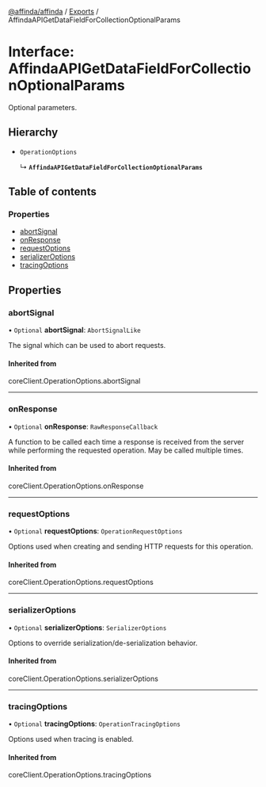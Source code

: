 [@affinda/affinda](../README.md) / [Exports](../modules.md) / AffindaAPIGetDataFieldForCollectionOptionalParams

# Interface: AffindaAPIGetDataFieldForCollectionOptionalParams

Optional parameters.

## Hierarchy

- `OperationOptions`

  ↳ **`AffindaAPIGetDataFieldForCollectionOptionalParams`**

## Table of contents

### Properties

- [abortSignal](AffindaAPIGetDataFieldForCollectionOptionalParams.md#abortsignal)
- [onResponse](AffindaAPIGetDataFieldForCollectionOptionalParams.md#onresponse)
- [requestOptions](AffindaAPIGetDataFieldForCollectionOptionalParams.md#requestoptions)
- [serializerOptions](AffindaAPIGetDataFieldForCollectionOptionalParams.md#serializeroptions)
- [tracingOptions](AffindaAPIGetDataFieldForCollectionOptionalParams.md#tracingoptions)

## Properties

### abortSignal

• `Optional` **abortSignal**: `AbortSignalLike`

The signal which can be used to abort requests.

#### Inherited from

coreClient.OperationOptions.abortSignal

___

### onResponse

• `Optional` **onResponse**: `RawResponseCallback`

A function to be called each time a response is received from the server
while performing the requested operation.
May be called multiple times.

#### Inherited from

coreClient.OperationOptions.onResponse

___

### requestOptions

• `Optional` **requestOptions**: `OperationRequestOptions`

Options used when creating and sending HTTP requests for this operation.

#### Inherited from

coreClient.OperationOptions.requestOptions

___

### serializerOptions

• `Optional` **serializerOptions**: `SerializerOptions`

Options to override serialization/de-serialization behavior.

#### Inherited from

coreClient.OperationOptions.serializerOptions

___

### tracingOptions

• `Optional` **tracingOptions**: `OperationTracingOptions`

Options used when tracing is enabled.

#### Inherited from

coreClient.OperationOptions.tracingOptions
